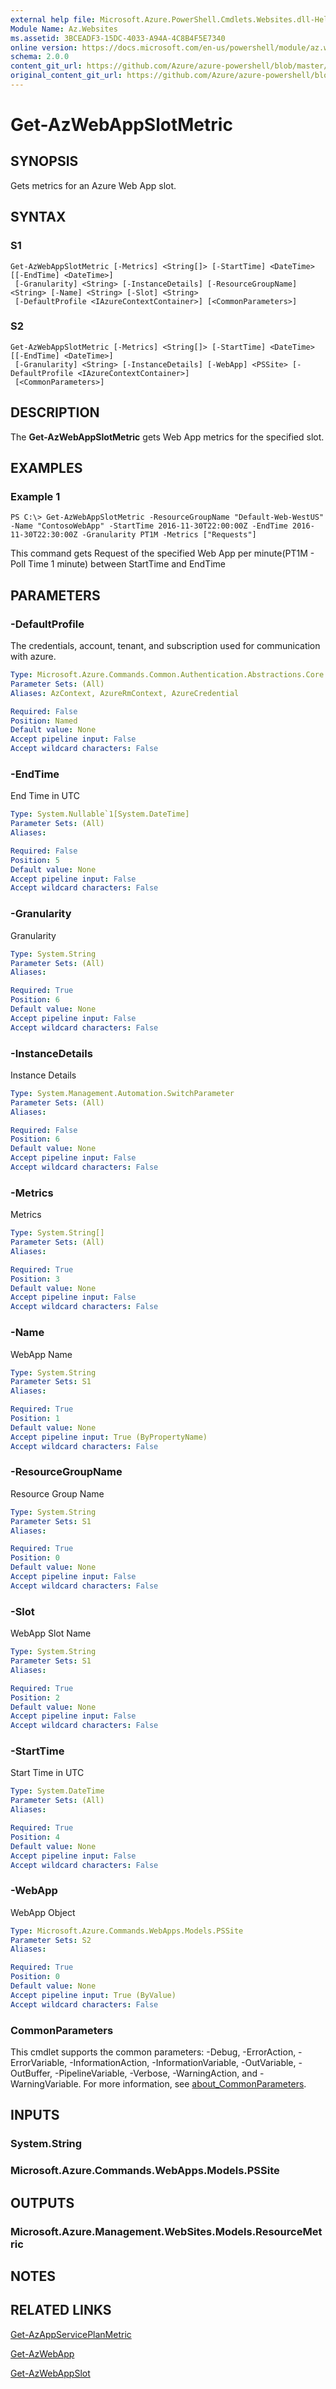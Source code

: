 ```yaml
---
external help file: Microsoft.Azure.PowerShell.Cmdlets.Websites.dll-Help.xml
Module Name: Az.Websites
ms.assetid: 3BCEADF3-15DC-4033-A94A-4C8B4F5E7340
online version: https://docs.microsoft.com/en-us/powershell/module/az.websites/get-azwebappslotmetric
schema: 2.0.0
content_git_url: https://github.com/Azure/azure-powershell/blob/master/src/Websites/Websites/help/Get-AzWebAppSlotMetric.md
original_content_git_url: https://github.com/Azure/azure-powershell/blob/master/src/Websites/Websites/help/Get-AzWebAppSlotMetric.md
---
```


# Get-AzWebAppSlotMetric

## SYNOPSIS
Gets metrics for an Azure Web App slot.

## SYNTAX

### S1
```
Get-AzWebAppSlotMetric [-Metrics] <String[]> [-StartTime] <DateTime> [[-EndTime] <DateTime>]
 [-Granularity] <String> [-InstanceDetails] [-ResourceGroupName] <String> [-Name] <String> [-Slot] <String>
 [-DefaultProfile <IAzureContextContainer>] [<CommonParameters>]
```

### S2
```
Get-AzWebAppSlotMetric [-Metrics] <String[]> [-StartTime] <DateTime> [[-EndTime] <DateTime>]
 [-Granularity] <String> [-InstanceDetails] [-WebApp] <PSSite> [-DefaultProfile <IAzureContextContainer>]
 [<CommonParameters>]
```

## DESCRIPTION
The **Get-AzWebAppSlotMetric** gets Web App metrics for the specified slot.

## EXAMPLES

### Example 1
```
PS C:\> Get-AzWebAppSlotMetric -ResourceGroupName "Default-Web-WestUS" -Name "ContosoWebApp" -StartTime 2016-11-30T22:00:00Z -EndTime 2016-11-30T22:30:00Z -Granularity PT1M -Metrics ["Requests"]
```

This command gets Request of the specified Web App 
    per minute(PT1M - Poll Time 1 minute) between StartTime and EndTime

## PARAMETERS

### -DefaultProfile
The credentials, account, tenant, and subscription used for communication with azure.

```yaml
Type: Microsoft.Azure.Commands.Common.Authentication.Abstractions.Core.IAzureContextContainer
Parameter Sets: (All)
Aliases: AzContext, AzureRmContext, AzureCredential

Required: False
Position: Named
Default value: None
Accept pipeline input: False
Accept wildcard characters: False
```

### -EndTime
End Time in UTC

```yaml
Type: System.Nullable`1[System.DateTime]
Parameter Sets: (All)
Aliases:

Required: False
Position: 5
Default value: None
Accept pipeline input: False
Accept wildcard characters: False
```

### -Granularity
Granularity

```yaml
Type: System.String
Parameter Sets: (All)
Aliases:

Required: True
Position: 6
Default value: None
Accept pipeline input: False
Accept wildcard characters: False
```

### -InstanceDetails
Instance Details

```yaml
Type: System.Management.Automation.SwitchParameter
Parameter Sets: (All)
Aliases:

Required: False
Position: 6
Default value: None
Accept pipeline input: False
Accept wildcard characters: False
```

### -Metrics
Metrics

```yaml
Type: System.String[]
Parameter Sets: (All)
Aliases:

Required: True
Position: 3
Default value: None
Accept pipeline input: False
Accept wildcard characters: False
```

### -Name
WebApp Name

```yaml
Type: System.String
Parameter Sets: S1
Aliases:

Required: True
Position: 1
Default value: None
Accept pipeline input: True (ByPropertyName)
Accept wildcard characters: False
```

### -ResourceGroupName
Resource Group Name

```yaml
Type: System.String
Parameter Sets: S1
Aliases:

Required: True
Position: 0
Default value: None
Accept pipeline input: False
Accept wildcard characters: False
```

### -Slot
WebApp Slot Name

```yaml
Type: System.String
Parameter Sets: S1
Aliases:

Required: True
Position: 2
Default value: None
Accept pipeline input: False
Accept wildcard characters: False
```

### -StartTime
Start Time in UTC

```yaml
Type: System.DateTime
Parameter Sets: (All)
Aliases:

Required: True
Position: 4
Default value: None
Accept pipeline input: False
Accept wildcard characters: False
```

### -WebApp
WebApp Object

```yaml
Type: Microsoft.Azure.Commands.WebApps.Models.PSSite
Parameter Sets: S2
Aliases:

Required: True
Position: 0
Default value: None
Accept pipeline input: True (ByValue)
Accept wildcard characters: False
```

### CommonParameters
This cmdlet supports the common parameters: -Debug, -ErrorAction, -ErrorVariable, -InformationAction, -InformationVariable, -OutVariable, -OutBuffer, -PipelineVariable, -Verbose, -WarningAction, and -WarningVariable. For more information, see [about_CommonParameters](https://go.microsoft.com/fwlink/?LinkID=113216).

## INPUTS

### System.String

### Microsoft.Azure.Commands.WebApps.Models.PSSite

## OUTPUTS

### Microsoft.Azure.Management.WebSites.Models.ResourceMetric

## NOTES

## RELATED LINKS

[Get-AzAppServicePlanMetric](./Get-AzAppServicePlanMetric.md)

[Get-AzWebApp](./Get-AzWebApp.md)

[Get-AzWebAppSlot](./Get-AzWebAppSlot.md)
